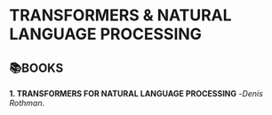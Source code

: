 # **TRANSFORMERS & NATURAL LANGUAGE PROCESSING**

## 📚**BOOKS**
**1. TRANSFORMERS FOR NATURAL LANGUAGE PROCESSING** -*Denis Rothman*.
